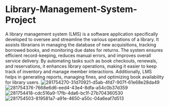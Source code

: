 # Library-Management-System-Project
A library management system (LMS) is a software application specifically developed to oversee and streamline the various operations of a library. It assists librarians in managing the database of new acquisitions, tracking borrowed books, and monitoring due dates for returns. The system ensures efficient record-keeping, reduces manual errors, and improves overall service delivery. By automating tasks such as book checkouts, renewals, and reservations, it enhances library operations, making it easier to keep track of inventory and manage member interactions. Additionally, LMS helps in generating reports, managing fines, and optimizing book availability for library users.
![281754270-31d70921-d5ab-4fd7-907f-61e68e28da49](https://github.com/user-attachments/assets/c6dfe8d8-064b-4658-ac93-206a01f5bb4a)
![281754376-7668e6d6-eed4-43e4-8dfa-a54c0b37d359](https://github.com/user-attachments/assets/230bb5b5-5b19-43c3-b8f2-11ecf7009531)
![281754418-cdc516a9-17fb-4da6-bc1f-27b704360530](https://github.com/user-attachments/assets/18894e07-add5-4647-aed7-e6c3f7ed90a7)
![281754503-819581a7-a91e-4650-a50c-04a6eaf7d513](https://github.com/user-attachments/assets/29f284b7-42dc-4f3b-8775-db9359ab0b47)
